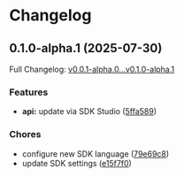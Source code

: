 # Changelog

## 0.1.0-alpha.1 (2025-07-30)

Full Changelog: [v0.0.1-alpha.0...v0.1.0-alpha.1](https://github.com/dedalus-labs/dedalus-sdk-go/compare/v0.0.1-alpha.0...v0.1.0-alpha.1)

### Features

* **api:** update via SDK Studio ([5ffa589](https://github.com/dedalus-labs/dedalus-sdk-go/commit/5ffa589805c4e69331917b4bf641a7a598c9b7e3))


### Chores

* configure new SDK language ([79e69c8](https://github.com/dedalus-labs/dedalus-sdk-go/commit/79e69c8e6b6de1ef738efe6824656357b1cebdae))
* update SDK settings ([e15f7f0](https://github.com/dedalus-labs/dedalus-sdk-go/commit/e15f7f0d60e284983390e7fd3ed56d1aefd581cb))
